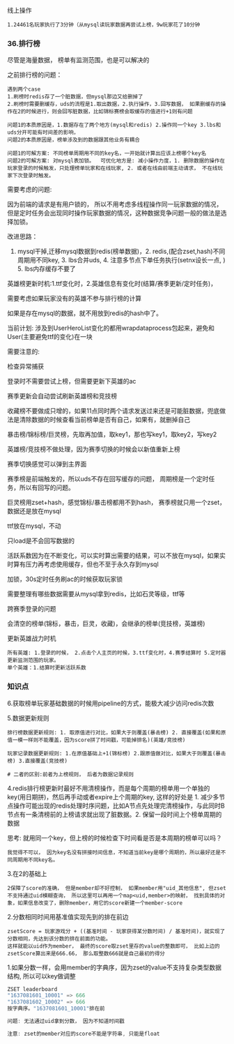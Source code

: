线上操作

~~~
1.24461名玩家执行了3分钟（从mysql读玩家数据再尝试上榜，9w玩家花了10分钟
~~~





### 36.排行榜

尽管是海量数据， 榜单有监测范围，也是可以解决的

之前排行榜的问题：

~~~
遇到两个case
1.刷榜时redis存了一个脏数据，但mysql那边又给删掉了
2.刷榜时需要删缓存，uds的流程是1.取出数据，2.执行操作，3.回写数据， 如果删缓存的操作在2的时候进行，则会回写脏数据，比如锦标赛榜会取缓存的值进行+1则有问题

问题1的本质原因是，1.数据存在了两个地方(mysql和redis) 2.操作同一个key 3.lbs和uds分开可能有时间差的影响，
问题2的本质原因是，榜单涉及到的数据跟其他业务有耦合

问题1的可解方案: 不同榜单周期用不同的key名，一开始就计算出应该上榜哪个key名
问题2的可解方案: 对mysql表加锁。  可优化地方是: 减小操作力度，1. 删除数据的操作在玩家登录的时候触发，只处理榜单玩家和在线玩家, 2. 或者在线由前端主动请求， 不在线玩家下次登录时触发。
~~~

需要考虑的问题:

因为前端的请求是有用户锁的， 所以不用考虑多线程操作同一玩家数据的情况， 但是定时任务会出现同时操作玩家数据的情况，这种数据竞争问题一般的做法是选择加锁。

改进思路：

1. mysql干掉,迁移mysql数据到redis(榜单数据)，2. redis,(配合zset,hash)不同周期用不同key, 3. lbs合并uds, 4. 注意多节点下单任务执行(setnx设长一点, ) 5. lbs内存缓存不要了

英雄榜更新时机:1.ttf变化时，2.英雄信息有变化时(结算/赛季更新/定时任务)， 

需要考虑如果玩家没有的英雄不参与排行榜的计算

如果是存在mysql的数据，就不用放到redis的hash中了。

当前计划: 涉及到UserHeroList变化的都用wrapdataprocess包起来，避免和User(主要避免ttf的变化)在一块

需要注意的:

检查异常捕获

登录时不需要尝试上榜，但需要更新下英雄的ac

赛季更新会自动尝试刷新英雄榜和竞技榜

收藏榜不要做成只增的，如果11点同时两个请求发送过来还是可能脏数据，兜底做法是清除数据的时候查看当前榜单是否有自己，如果有，就删掉自己

暴击榜/锦标榜/巨灵榜，先取再加值，取key1，那也写key1，取key2，写key2

英雄榜/竞技榜不做处理，因为赛季切换的时候会以新值重新上榜

赛季切换感觉可以弹到主界面

赛季榜是前端触发的，所以uds不存在回写缓存的问题， 周期榜是一个定时任务，所以有回写的问题。

巨灵榜用zset+hash，感觉锦标/暴击榜都用不到hash， 赛季榜就只用一个zset，数据还是放在mysql

ttf放在mysql，不动

只load是不会回写数据的

活跃系数因为在不断变化，可以实时算出需要的结果，可以不放在mysql，如果实时算有压力再考虑使用缓存，但也不至于永久存到mysql

加锁，30s定时任务刷ac的时候获取玩家锁





需要整理有哪些数据需要从mysql拿到redis，比如石灵等级，ttf等

跨赛季登录的问题

会清空的榜单(锦标，暴击，巨灵，收藏)，会继承的榜单(竞技榜，英雄榜)

更新英雄战力时机

~~~
所有英雄: 1.登录的时候， 2.点击个人主页的时候，3.ttf变化时，4.赛季结算时 5.定时器更新监测范围的玩家。 
单个英雄：1.结算时更新活跃系数
~~~




### 知识点

6.获取榜单玩家基础数据的时候用pipeline的方式，能极大减少访问redis次数

5.数据更新规则

~~~shell
排行榜数据更新规则: 1. 取原值进行对比，如果大于则覆盖(暴击榜) 2. 直接覆盖(如果和原值一模一样则不能覆盖，因为score拼了时间戳，可能掉排名)(英雄/竞技榜)

玩家记录数据更新规则: 1.在原值基础上+1(锦标榜) 2.跟原值做对比，如果大于则覆盖(暴击榜) 3.直接覆盖(竞技榜)

# 二者的区别:前者为上榜规则， 后者为数据记录规则
~~~

4.redis排行榜更新时最好不用清榜操作，而是每个周期的榜单用一个单独的key(用日期拼)，然后再手动或者expire上个周期的key,  这样的好处是 1. 减少多节点操作可能出现的redis处理时序问题，比如A节点先处理完清榜操作，与此同时B节点有一条清榜前的上榜请求就出现了脏数据。2. 保留一段时间上个榜单周期的数据    

思考: 就用同一个key，但上榜的时候检查下时间看是否是本周期的榜单可以吗？

~~~
我觉得不可以， 因为key名没有拼接时间信息，不知道当前key是哪个周期的，所以最好还是不同周期用不同key名。
~~~

3.在2的基础上

~~~
2保障了score的准确， 但是member却不好控制， 如果member用"uid_其他信息", 但zset不支持通过uid模糊查询， 所以这里可以再用一个map<uid,member>的映射， 找到具体的对象，如果信息改变了，删除member，用它的score新建一个member-score
~~~

2.分数相同时间用基准值实现先到的排在前边

~~~
zsetScore = 玩家游戏分 + ((基准时间 - 玩家获得某分数时间) / 基准时间)，就实现了分数相同，先达到该分数的排在前面的功能。
这样就能以uid作为member， 最终的score取zset里存的value的整数即可， 比如上边的zsetScore算出来是666.66， 那么取整数666就是自己最初的得分
~~~

1.如果分数一样，会用member的字典序，因为zset的value不支持复杂类型数据结构, 所以可以key做调整

~~~c++
ZSET leaderboard
"1637081601_10001" => 666
"1637081602_10002" => 666
按字典序。"1637081601_10001"排在前

问题: 无法通过uid拿到分数， 因为不知道时间戳

注意: zset的member对应的score不能是字符串, 只能是float

~~~

### 
